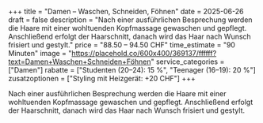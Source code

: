 +++
title = "Damen – Waschen, Schneiden, Föhnen"
date = 2025-06-26
draft = false
description = "Nach einer ausführlichen Besprechung werden die Haare mit einer wohltuenden Kopfmassage gewaschen und gepflegt. Anschließend erfolgt der Haarschnitt, danach wird das Haar nach Wunsch frisiert und gestylt."
price = "88.50 – 94.50 CHF"
time_estimate = "90 Minuten"
image = "https://placehold.co/600x400/369137/ffffff?text=Damen+Waschen+Schneiden+Föhnen"
service_categories = ["Damen"]
rabatte = ["Studenten (20–24): 15 %", "Teenager (16–19): 20 %"]
zusatzoptionen = ["Styling mit Heizgerät: +20 CHF"]
+++

Nach einer ausführlichen Besprechung werden die Haare mit einer wohltuenden Kopfmassage gewaschen und gepflegt. Anschließend erfolgt der Haarschnitt, danach wird das Haar nach Wunsch frisiert und gestylt.
